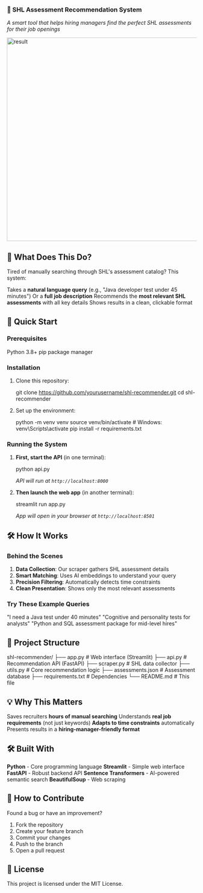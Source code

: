 
### 🧠 SHL Assessment Recommendation System

*A smart tool that helps hiring managers find the perfect SHL assessments for their job openings*

<img width="539" alt="result" src="https://github.com/user-attachments/assets/3af039be-38b7-4bd3-b5fb-c00cb0c2afb4" />

## 🌟 What Does This Do?

Tired of manually searching through SHL's assessment catalog? This system:

 Takes a **natural language query** (e.g., "Java developer test under 45 minutes")
 Or a **full job description**
 Recommends the **most relevant SHL assessments** with all key details
 Shows results in a clean, clickable format

## 🚀 Quick Start

### Prerequisites
 Python 3.8+
 pip package manager

### Installation
1. Clone this repository:

   git clone https://github.com/yourusername/shl-recommender.git
   cd shl-recommender


2. Set up the environment:
   
   python -m venv venv
   source venv/bin/activate  # Windows: venv\Scripts\activate
   pip install -r requirements.txt
   

### Running the System
1. **First, start the API** (in one terminal):
   
   python api.py
   
   *API will run at `http://localhost:8000`*

2. **Then launch the web app** (in another terminal):
   
   streamlit run app.py
   
   *App will open in your browser at `http://localhost:8501`*

## 🛠️ How It Works

### Behind the Scenes
1. **Data Collection**: Our scraper gathers SHL assessment details
2. **Smart Matching**: Uses AI embeddings to understand your query
3. **Precision Filtering**: Automatically detects time constraints
4. **Clean Presentation**: Shows only the most relevant assessments

### Try These Example Queries
 "I need a Java test under 40 minutes"
 "Cognitive and personality tests for analysts"
 "Python and SQL assessment package for mid-level hires"

## 📂 Project Structure

shl-recommender/
├── app.py                # Web interface (Streamlit)
├── api.py                # Recommendation API (FastAPI)
├── scraper.py            # SHL data collector
├── utils.py              # Core recommendation logic
├── assessments.json      # Assessment database
├── requirements.txt      # Dependencies
└── README.md             # This file


## 💡 Why This Matters
 Saves recruiters **hours of manual searching**
 Understands **real job requirements** (not just keywords)
 **Adapts to time constraints** automatically
 Presents results in a **hiring-manager-friendly format**

## 🛠️ Built With
 **Python** - Core programming language
 **Streamlit** - Simple web interface
 **FastAPI** - Robust backend API
 **Sentence Transformers** - AI-powered semantic search
 **BeautifulSoup** - Web scraping

## 🤝 How to Contribute
Found a bug or have an improvement? 
1. Fork the repository
2. Create your feature branch
3. Commit your changes
4. Push to the branch
5. Open a pull request

## 📜 License
This project is licensed under the MIT License.

